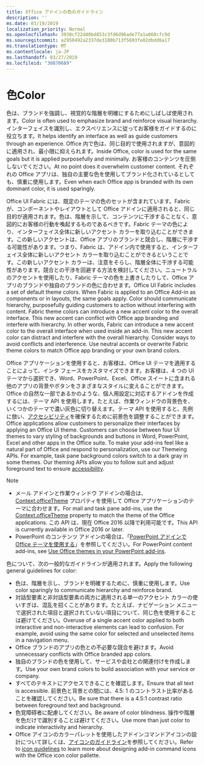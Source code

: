 ```yaml
---
title: Office アドインの色のガイドライン
description: ''
ms.date: 03/19/2019
localization_priority: Normal
ms.openlocfilehash: 3930cf22d40bd853c3fd6d96ade77a1a060cfc9d
ms.sourcegitcommit: a2950492a2337de3180b713f5693fe82dbdd6a17
ms.translationtype: MT
ms.contentlocale: ja-JP
ms.lasthandoff: 03/27/2019
ms.locfileid: "30870689"
---
```

# <a name="color"></a><span data-ttu-id="cc7f0-102">色</span><span class="sxs-lookup"><span data-stu-id="cc7f0-102">Color</span></span>

<span data-ttu-id="cc7f0-103">色は、ブランドを強調し、視覚的な階層を明確にするためにしばしば使用されます。</span><span class="sxs-lookup"><span data-stu-id="cc7f0-103">Color is often used to emphasize brand and reinforce visual hierarchy.</span></span> <span data-ttu-id="cc7f0-104">インターフェイスを識別し、エクスペリエンスに従ってお客様をガイドするのに役立ちます。</span><span class="sxs-lookup"><span data-stu-id="cc7f0-104">It helps identify an interface as well as guide customers through an experience.</span></span> <span data-ttu-id="cc7f0-105">Office 内で色は、同じ目的で使用されますが、意図的に適用され、最小限に抑えられます。</span><span class="sxs-lookup"><span data-stu-id="cc7f0-105">Inside Office, color is used for the same goals but it is applied purposefully and minimally.</span></span> <span data-ttu-id="cc7f0-106">お客様のコンテンツを圧倒しないでください。</span><span class="sxs-lookup"><span data-stu-id="cc7f0-106">At no point does it overwhelm customer content.</span></span> <span data-ttu-id="cc7f0-107">それぞれの Office アプリは、独自の主要な色を使用してブランド化されているとしても、慎重に使用します。</span><span class="sxs-lookup"><span data-stu-id="cc7f0-107">Even when each Office app is branded with its own dominant color, it is used sparingly.</span></span>

<span data-ttu-id="cc7f0-p102">Office UI Fabric には、既定のテーマの色のセットが含まれています。Fabric が、コンポーネントやレイアウトとして Office アドインに適用されると、同じ目的が適用されます。色は、階層を示して、コンテンツに干渉することなく、意図的にお客様の行動を喚起するものであるべきです。Fabric テーマの色により、インターフェイス全体に新しいアクセント カラーを取り込むことができます。この新しいアクセントは、Office アプリのブランドと競合し、階層に干渉する可能性があります。つまり、Fabric は、アドイン内で使用すると、インターフェイス全体に新しいアクセント カラーを取り込むことができるということです。この新しいアクセント カラーは、注意をそらし、階層全体に干渉する可能性があります。競合との干渉を回避する方法を検討してください。ニュートラルのアクセントを使用したり、Fabric テーマの色を上書きしたりして、Office アプリのブランドや独自のブランドの色に合わせます。</span><span class="sxs-lookup"><span data-stu-id="cc7f0-p102">Office UI Fabric includes a set of default theme colors. When Fabric is applied to an Office Add-in as components or in layouts, the same goals apply. Color should communicate hierarchy, purposefully guiding customers to action without interfering with content. Fabric theme colors can introduce a new accent color to the overall interface. This new accent can conflict with Office app branding and interfere with hierarchy. In other words, Fabric can introduce a new accent color to the overall interface when used inside an add-in. This new accent color can distract and interfere with the overall hierarchy. Consider ways to avoid conflicts and interference. Use neutral accents or overwrite Fabric theme colors to match Office app branding or your own brand colors.</span></span>

<span data-ttu-id="cc7f0-p103">Office アプリケーションを使用すると、お客様は、Office UI テーマを適用することによって、インタ フェースをカスタマイズできます。お客様は、4 つの UI テーマから選択でき、Word、PowerPoint、Excel、Office スイートに含まれる他のアプリの背景やボタンをさまざまなスタイルに変えることができます。Office の自然な一部であるかのような、個人用設定に対応するアドインを作成するには、テーマ API を使用します。たとえば、作業ウィンドウの背景色を、いくつかのテーマで濃い灰色に切り替えます。テーマ API を使用すると、先例に倣い、[アクセシビリティ](../design/accessibility-guidelines.md)を確保するために前景色を調整することができます。</span><span class="sxs-lookup"><span data-stu-id="cc7f0-p103">Office applications allow customers to personalize their interfaces by applying an Office UI theme. Customers can choose between four UI themes to vary styling of backgrounds and buttons in Word, PowerPoint, Excel and other apps in the Office suite. To make your add-ins feel like a natural part of Office and respond to personalization, use our Themeing APIs. For example, task pane background colors switch to a dark gray in some themes. Our theming APIs allow you to follow suit and adjust foreground text to ensure [accessibility](../design/accessibility-guidelines.md).</span></span>

> [!NOTE]
> - <span data-ttu-id="cc7f0-122">メール アドインと作業ウィンドウ アドインの場合は、[Context.officeTheme](/javascript/api/office/office.context) プロパティを使用して Office アプリケーションのテーマに合わせます。</span><span class="sxs-lookup"><span data-stu-id="cc7f0-122">For mail and task pane add-ins, use the [Context.officeTheme](/javascript/api/office/office.context) property to match the theme of the Office applications.</span></span> <span data-ttu-id="cc7f0-123">この API は、現在 Office 2016 以降で利用可能です。</span><span class="sxs-lookup"><span data-stu-id="cc7f0-123">This API is currently available in Office 2016 or later.</span></span>
> - <span data-ttu-id="cc7f0-124">PowerPoint のコンテンツ アドインの場合は、「[PowerPoint アドインで Office テーマを使用する](../powerpoint/use-document-themes-in-your-powerpoint-add-ins.md)」を参照してください。</span><span class="sxs-lookup"><span data-stu-id="cc7f0-124">For PowerPoint content add-ins, see [Use Office themes in your PowerPoint add-ins](../powerpoint/use-document-themes-in-your-powerpoint-add-ins.md).</span></span>

<span data-ttu-id="cc7f0-125">色について、次の一般的なガイドラインが適用されます。</span><span class="sxs-lookup"><span data-stu-id="cc7f0-125">Apply the following general guidelines for color:</span></span>

* <span data-ttu-id="cc7f0-126">色は、階層を示し、ブランドを明確するために、慎重に使用します。</span><span class="sxs-lookup"><span data-stu-id="cc7f0-126">Use color sparingly to communicate hierarchy and reinforce brand.</span></span>
* <span data-ttu-id="cc7f0-p105">対話型要素と非対話型要素の両方に適用される単一のアクセント カラーの使いすぎは、混乱を招くことがあります。たとえば、ナビゲーション メニューで選択された項目と選択されていない項目について、同じ色を使用することは避けてください。</span><span class="sxs-lookup"><span data-stu-id="cc7f0-p105">Overuse of a single accent color applied to both interactive and non-interactive elements can lead to confusion. For example, avoid using the same color for selected and unselected items in a navigation menu.</span></span>
* <span data-ttu-id="cc7f0-129">Office ブランドのアプリの色との不必要な競合を避けます。</span><span class="sxs-lookup"><span data-stu-id="cc7f0-129">Avoid unnecessary conflicts with Office branded app colors.</span></span>
* <span data-ttu-id="cc7f0-130">独自のブランドの色を使用して、サービスや会社との関連付けを作成します。</span><span class="sxs-lookup"><span data-stu-id="cc7f0-130">Use your own brand colors to build association with your service or company.</span></span>
* <span data-ttu-id="cc7f0-131">すべてのテキストにアクセスできることを確認します。</span><span class="sxs-lookup"><span data-stu-id="cc7f0-131">Ensure that all text is accessible.</span></span> <span data-ttu-id="cc7f0-132">前景色と背景との間には、4.5: 1 のコントラスト比率があることを確認してください。</span><span class="sxs-lookup"><span data-stu-id="cc7f0-132">Be sure that there is a 4.5:1 contrast ratio between foreground text and background.</span></span>
* <span data-ttu-id="cc7f0-133">色覚障碍者に配慮してください。</span><span class="sxs-lookup"><span data-stu-id="cc7f0-133">Be aware of color blindness.</span></span> <span data-ttu-id="cc7f0-134">操作や階層を色だけで識別することは避けてください。</span><span class="sxs-lookup"><span data-stu-id="cc7f0-134">Use more than just color to indicate interactivity and hierarchy.</span></span>
* <span data-ttu-id="cc7f0-135">Office アイコンのカラーパレットを使用したアドインコマンドアイコンの設計について詳しくは、[アイコンのガイドライン](../design/add-in-icons.md)を参照してください。</span><span class="sxs-lookup"><span data-stu-id="cc7f0-135">Refer to [icon guidelines](../design/add-in-icons.md) to learn more about designing add-in command icons with the Office icon color pallette.</span></span>
